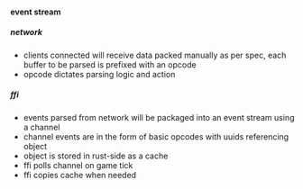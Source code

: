 #### event stream

##### network

- clients connected will receive data packed manually as per spec, each buffer to be parsed is prefixed with an opcode
- opcode dictates parsing logic and action

##### ffi

- events parsed from network will be packaged into an event stream using a channel
- channel events are in the form of basic opcodes with uuids referencing object
- object is stored in rust-side as a cache
- ffi polls channel on game tick
- ffi copies cache when needed
